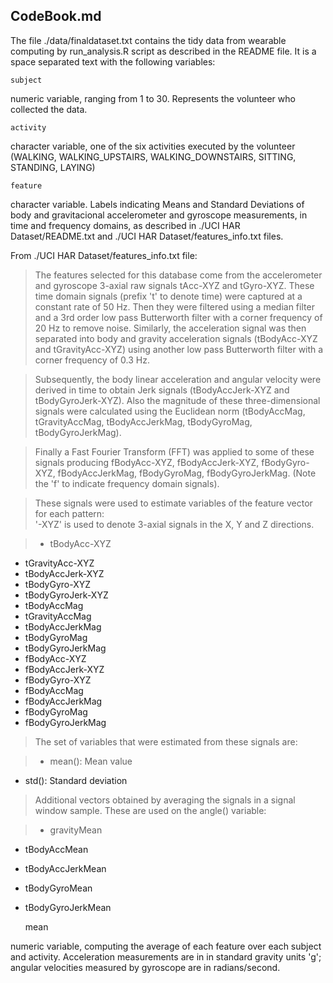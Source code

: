 ## CodeBook.md

The file ./data/finaldataset.txt contains the tidy data from wearable computing by run_analysis.R script as described in the README file. It is a space separated text with the following variables:

    subject

numeric variable, ranging from 1 to 30. Represents the volunteer who collected the data.
    
    activity

character variable, one of the six activities executed by the volunteer (WALKING, WALKING_UPSTAIRS, WALKING_DOWNSTAIRS, SITTING, STANDING, LAYING)
    
    feature

character variable. Labels indicating Means and Standard Deviations of body and gravitacional accelerometer and gyroscope measurements, in time and frequency domains, as described in ./UCI HAR Dataset/README.txt and ./UCI HAR Dataset/features_info.txt files. 

From ./UCI HAR Dataset/features_info.txt file:

> The features selected for this database come from the accelerometer and gyroscope 3-axial raw signals tAcc-XYZ and tGyro-XYZ. These time domain signals (prefix 't' to denote time) were captured at a constant rate of 50 Hz. Then they were filtered using a median filter and a 3rd order low pass Butterworth filter with a corner frequency of 20 Hz to remove noise. Similarly, the acceleration signal was then separated into body and gravity acceleration signals (tBodyAcc-XYZ and tGravityAcc-XYZ) using another low pass Butterworth filter with a corner frequency of 0.3 Hz. 

> Subsequently, the body linear acceleration and angular velocity were derived in time to obtain Jerk signals (tBodyAccJerk-XYZ and tBodyGyroJerk-XYZ). Also the magnitude of these three-dimensional signals were calculated using the Euclidean norm (tBodyAccMag, tGravityAccMag, tBodyAccJerkMag, tBodyGyroMag, tBodyGyroJerkMag). 

> Finally a Fast Fourier Transform (FFT) was applied to some of these signals producing fBodyAcc-XYZ, fBodyAccJerk-XYZ, fBodyGyro-XYZ, fBodyAccJerkMag, fBodyGyroMag, fBodyGyroJerkMag. (Note the 'f' to indicate frequency domain signals). 

> These signals were used to estimate variables of the feature vector for each pattern:  
'-XYZ' is used to denote 3-axial signals in the X, Y and Z directions.

> * tBodyAcc-XYZ
* tGravityAcc-XYZ
* tBodyAccJerk-XYZ
* tBodyGyro-XYZ
* tBodyGyroJerk-XYZ
* tBodyAccMag
* tGravityAccMag
* tBodyAccJerkMag
* tBodyGyroMag
* tBodyGyroJerkMag
* fBodyAcc-XYZ
* fBodyAccJerk-XYZ
* fBodyGyro-XYZ
* fBodyAccMag
* fBodyAccJerkMag
* fBodyGyroMag
* fBodyGyroJerkMag

> The set of variables that were estimated from these signals are: 

> * mean(): Mean value
* std(): Standard deviation

> Additional vectors obtained by averaging the signals in a signal window sample. These are used on the angle() variable:

> * gravityMean
* tBodyAccMean
* tBodyAccJerkMean
* tBodyGyroMean
* tBodyGyroJerkMean


    mean

numeric variable, computing the average of each feature over each subject and activity. Acceleration measurements are in in standard gravity units 'g'; angular velocities measured by gyroscope are in radians/second. 